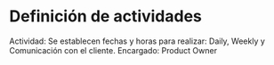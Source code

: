 # Definición de actividades

Actividad: Se establecen fechas y horas para realizar: Daily, Weekly y Comunicación con el cliente.
Encargado: Product Owner